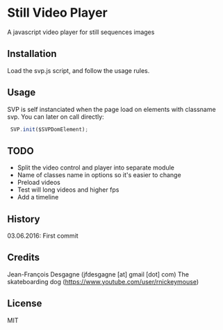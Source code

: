 # Still Video Player

A javascript video player for still sequences images

## Installation

Load the svp.js script, and follow the usage rules.

## Usage

SVP is self instanciated when the page load on elements with classname svp.
You can later on call directly:

```javascript
 SVP.init($SVPDomElement);
 ```

## TODO
- Split the video control and player into separate module
- Name of classes name in options so it's easier to change
- Preload videos
- Test will long videos and higher fps
- Add a timeline

## History

03.06.2016: First commit

## Credits

Jean-François Desgagne (jfdesgagne [at] gmail [dot] com)
The skateboarding dog (https://www.youtube.com/user/rnickeymouse)


## License

MIT

